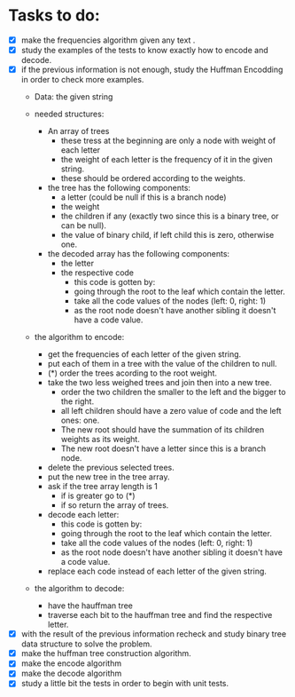 # Tasks to do:
  - [x] make the frequencies algorithm given any text .
  - [x] study the examples of the tests to know exactly how to encode and decode.
  - [x] if the previous information is not enough, study the Huffman Encodding in order to check more examples.
    - Data: the given string
    - needed structures:
      - An array of trees
        - these tress at the beginning are only a node with weight of each letter
        - the weight of each letter is the frequency of it in the given string.
        - these should be ordered according to the weights.
      - the tree has the following components:
        - a letter (could be null if this is a branch node)
        - the weight
        - the children if any (exactly two since this is a binary tree, or can be null).
        - the value of binary child, if left child this is zero, otherwise one.
      - the decoded array has the following components:
        - the letter
        - the respective code
          - this code is gotten by:
          - going through the root to the leaf which contain the letter.
          - take all the code values of the nodes (left: 0, right: 1)
          - as the root node doesn't have another sibling it doesn't have a code value.
    - the algorithm to encode:
      - get the frequencies of each letter of the given string.
      - put each of them in a tree with the value of the children to null.
      - (*) order the trees acording to the root weight.
      - take the two less weighed trees and join then into a new tree.
        - order the two children the smaller to the left and the bigger to the right.
        - all left children should have a zero value of code and the left ones: one.
        - The new root should have the summation of its children weights as its weight.
        - The new root doesn't have a letter since this is a branch node.
      - delete the previous selected trees.
      - put the new tree in the tree array.
      - ask if the tree array length is 1
        - if is greater go to (*)
        - if so return the array of trees.
      - decode each letter:
        - this code is gotten by:
        - going through the root to the leaf which contain the letter.
        - take all the code values of the nodes (left: 0, right: 1)
        - as the root node doesn't have another sibling it doesn't have a code value.
      - replace each code instead of each letter of the given string.

    - the algorithm to decode:
      - have the hauffman tree
      - traverse each bit to the hauffman tree and find the respective letter.
  - [x] with the result of the previous information recheck and study binary tree data structure to solve the problem.
  - [x] make the huffman tree construction algorithm.
  - [x] make the encode algorithm
  - [x] make the decode algorithm
  - [x] study a little bit the tests in order to begin with unit tests.
